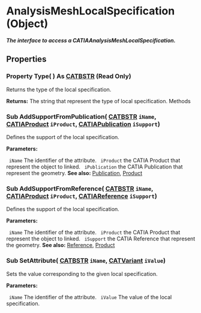 # AnalysisMeshLocalSpecification (Object)

**_The interface to access a CATIAAnalysisMeshLocalSpecification._**

## Properties

### Property **Type**( ) As [CATBSTR](../System/typedef_CATBSTR_8129.md) (Read Only)

Returns the type of the local specification.

**Returns:**      The string that represent the type of local specification.  Methods

### Sub **AddSupportFromPublication**( [CATBSTR](../System/typedef_CATBSTR_8129.md)  `iName`,  [CATIAProduct](../ProductStructureInterfaces/interface_Product_11223.md)  `iProduct`,  [CATIAPublication](../ProductStructureInterfaces/interface_Publication_26668.md)  `iSupport`)

Defines the support of the local specification.

**Parameters:**

` iName`      The identifier of the attribute.
` iProduct`      the CATIA Product that represent the object to linked.
` iPublication`      the CATIA Publication that represent the geometry.
**See also:**      [Publication](../ProductStructureInterfaces/interface_Publication_26668.md), [Product](../ProductStructureInterfaces/interface_Product_11223.md) 
### Sub **AddSupportFromReference**( [CATBSTR](../System/typedef_CATBSTR_8129.md)  `iName`,  [CATIAProduct](../ProductStructureInterfaces/interface_Product_11223.md)  `iProduct`,  [CATIAReference](../InfInterfaces/interface_Reference_17481.md)  `iSupport`)

Defines the support of the local specification.

**Parameters:**

` iName`      The identifier of the attribute.
` iProduct`      the CATIA Product that represent the object to linked.
` iSupport`      the CATIA Reference that represent the geometry.
**See also:**      [Reference](../InfInterfaces/interface_Reference_17481.md), [Product](../ProductStructureInterfaces/interface_Product_11223.md) 
### Sub **SetAttribute**( [CATBSTR](../System/typedef_CATBSTR_8129.md)  `iName`,  [CATVariant](../System/typedef_CATVariant_20656.md)  `iValue`)

Sets the value corresponding to the given local specification.

**Parameters:**

` iName`      The identifier of the attribute.
` iValue`      The value of the local specification.